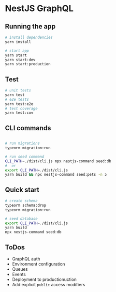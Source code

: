 # NestJS GraphQL

## Running the app

```bash
# install dependencies
yarn install

# start app
yarn start
yarn start:dev
yarn start:production
```

## Test

```bash
# unit tests
yarn test
# e2e tests
yarn test:e2e
# test coverage
yarn test:cov
```

## CLI commands

```bash

# run migrations
typeorm migration:run

# run seed command
CLI_PATH=./dist/cli.js npx nestjs-command seed:db
#  or
export CLI_PATH=./dist/cli.js 
yarn build && npx nestjs-command seed:pets -n 5
```

## Quick start

```bash
# create schema
typeorm schema:drop
typeorm migration:run

# seed database
export CLI_PATH=./dist/cli.js
yarn build
npx nestjs-command seed:db
```

## ToDos

- GraphQL auth
- Environment configuration
- Queues
- Events
- Deployment to productionuction
- Add explicit `public` access modifiers
